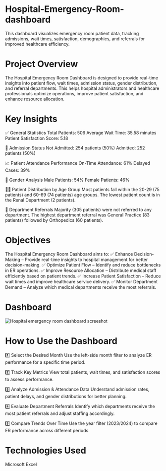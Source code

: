 # Hospital-Emergency-Room-dashboard
This dashboard visualizes emergency room patient data, tracking admissions, wait times, satisfaction, demographics, and referrals for improved healthcare efficiency.

# Project Overview
The Hospital Emergency Room Dashboard is designed to provide real-time insights into patient flow, wait times, admission status, gender distribution, and referral departments. This helps hospital administrators and healthcare professionals optimize operations, improve patient satisfaction, and enhance resource allocation.

# Key Insights
✅ General Statistics
Total Patients: 506
Average Wait Time: 35.58 minutes
Patient Satisfaction Score: 5.18

🏥 Admission Status
Not Admitted: 254 patients (50%)
Admitted: 252 patients (50%)

📈 Patient Attendance Performance
On-Time Attendance: 61%
Delayed Cases: 39%

🔬 Gender Analysis
Male Patients: 54%
Female Patients: 46%

👶🧓 Patient Distribution by Age Group
Most patients fall within the 20-29 (75 patients) and 60-69 (74 patients) age groups.
The lowest patient count is in the Renal Department (2 patients).

🏥 Department Referrals
Majority (305 patients) were not referred to any department.
The highest department referral was General Practice (83 patients) followed by Orthopedics (60 patients).

# Objectives

 The Hospital Emergency Room Dashboard aims to:
✅ Enhance Decision-Making – Provide real-time insights to hospital management for better decision-making.
✅ Optimize Patient Flow – Identify and reduce bottlenecks in ER operations.
✅ Improve Resource Allocation – Distribute medical staff efficiently based on patient trends.
✅ Increase Patient Satisfaction – Reduce wait times and improve healthcare service delivery.
✅ Monitor Department Demand – Analyze which medical departments receive the most referrals.

 # Dashboard
![Hospital emergency room dashboard screeshot](https://github.com/user-attachments/assets/5e234b92-3d42-4cc9-8097-990af86522b0)

 #  How to Use the Dashboard
1️⃣ Select the Desired Month
Use the left-side month filter to analyze ER performance for a specific time period.

2️⃣ Track Key Metrics
View total patients, wait times, and satisfaction scores to assess performance.

3️⃣ Analyze Admission & Attendance Data
Understand admission rates, patient delays, and gender distributions for better planning.

4️⃣ Evaluate Department Referrals
Identify which departments receive the most patient referrals and adjust staffing accordingly.

5️⃣ Compare Trends Over Time
Use the year filter (2023/2024) to compare ER performance across different periods.

# Technologies Used
 Microsoft Excel

